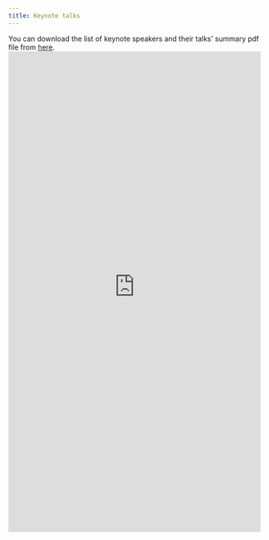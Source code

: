 ```yaml
---
title: Keynote talks
---
```

You can download the list of keynote speakers and their talks' summary pdf file from [here](https://kthsummerschool.github.io/assets/files/ANIMATASkeynotes.pdf).
<embed src="https://kthsummerschool.github.io/assets/files/ANIMATASkeynotes.pdf" type="application/pdf" style="width:100%; height:100vw;" />

